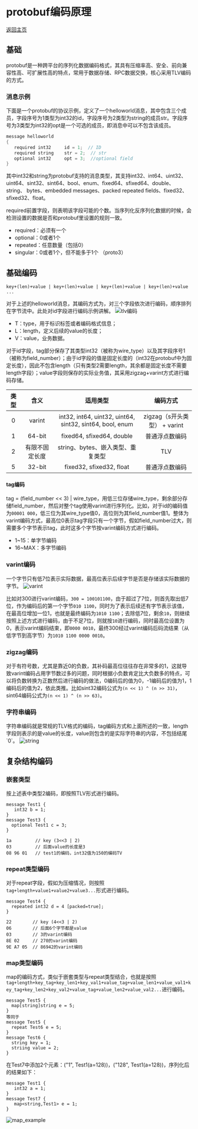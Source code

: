 # protobuf编码原理

[返回主页](../../README.md)

## 基础
protobuf是一种跨平台的序列化数据编码格式，其具有压缩率高、安全、前向兼容性高、可扩展性高的特点，常用于数据存储、RPC数据交换，核心采用TLV编码的方式。

### 消息示例
下面是一个protobuf的协议示例，定义了一个helloworld消息，其中包含三个成员，字段序号为1类型为int32的id，字段序号为2类型为string的成员str。字段序号为3类型为int32的opt是一个可选的成员，即消息中可以不包含该成员。
```cpp
message helloworld 
{ 
   required int32     id = 1;  // ID 
   required string    str = 2;  // str 
   optional int32     opt = 3;  //optional field 
}
```
其中int32和string为protobuf支持的消息类型，其支持int32、int64、uint32、uint64、sint32、sint64、bool、enum、fixed64、sfixed64、double、string、 bytes、embedded messages、packed repeated fields、fixed32、sfixed32、float。

required前置字段，则表明该字段可能的个数。当序列化反序列化数据的时候，会检测设置的数据是否和protobuf里设置的规则一致。
- required：必须有一个
- optional：0或者1个
- repeated：任意数量（包括0）
- singular：0或者1个，但不能多于1个 （proto3）

## 基础编码
```
key+(len)+value | key+(len)+value | key+(len)+value | key+(len)+value ...
```
对于上述的helloworld消息，其编码方式为，对三个字段依次进行编码，顺序排列在字节流中。此处对id字段进行编码示例讲解。
![tlv编码](./tlv.png)

- T：type，用于标识标签或者编码格式信息；
- L：length，定义后续的value的长度；
- V：value，业务数据。

对于id字段，tag部分保存了其类型int32（被称为wire_type）以及其字段序号1（被称为field_number）；由于id字段的值是固定长度的（int32在protobuf中为固定长度），因此不包含length（只有类型2需要length，其余都是固定长度不需要length字段）；value字段则保存的实际业务值，其采用zigzag+varint方式进行编码存储。


| 类型 | 含义 | 适用类型 |  编码方式  |
|:--------:| :---------:|:--------:|:------:|
|    0    |   varint   |  int32, int64, uint32, uint64, sint32, sint64, bool, enum | zigzag（s开头类型） + varint |
|    1    |   64-bit   | fixed64, sfixed64, double |  普通浮点数编码  |
|    2    |   有限不固定长度  |  string、bytes、嵌入类型、重复类型  |  TLV  |
|    5    |    	32-bit  |  fixed32, sfixed32, float  |  普通浮点数编码 |

#### tag编码
tag = (field_number << 3) | wire_type，用低三位存储wire_type，剩余部分存储field_number，然后对整个tag使用varint进行序列化。比如，对于id的编码值为`00001 000`，低三位为其wire_type值0，高位则为其field_number值1。整体为varint编码方式，最高位0表示tag字段只有一个字节，假如field_number过大，则需要多个字节表示tag，此时这多个字节按varint编码方式进行编码。
- 1~15：单字节编码
- 16~MAX：多字节编码

### varint编码
一个字节只有低7位表示实际数据，最高位表示后续字节是否是存储该实际数据的字节。
![varint](./varint.png)

比如对300进行varint编码，`300 = 100101100`，由于超过了7位，则首先取出低7位，作为编码后的第一个字节`010 1100`，同时为了表示后续还有字节表示该值，在最高位增加一位1，也就是最终编码为`1010 1100`；去除低7位，剩余`10`，则继续按照上述方式进行编码，由于不足7位，则就按`10`进行编码，同时最高位设置为0，表示varint编码结束，即`0000 0010`，最终300经过varint编码后码流结果（从低字节到高字节）为`1010 1100 0000 0010`。

### zigzag编码
对于有符号数，尤其是靠近0的负数，其补码最高位往往存在非常多的1，这就导致varint编码占用字节数过多的问题，同时根据小负数肯定比大负数多的特点，可以将负数转换为正数然后进行编码的做法，0编码后的值为0，-1编码后的值为1，1编码后的值为2，依此类推。比如sint32编码公式为`(n << 1) ^ (n >> 31)`，sint64编码公式为`(n << 1) ^ (n >> 63)`。   

### 字符串编码
字符串编码就是常规的TLV格式的编码，tag编码方式和上面所述的一致，length字段则表示的是value的长度，value则包含的是实际字符串的内容，不包括结尾\`0\`。
![string](./string.png)

## 复杂结构编码

### 嵌套类型
按上述表中类型2编码，即按照TLV形式进行编码。
```
message Test1 {
   int32 b = 1;
}
message Test3 {
  optional Test1 c = 3;
}

1a         // key (3<<3 | 2)
03         // 后面value的长度是3
08 96 01   // test1的编码，int32值为150的编码TV

```

### repeat类型编码
对于repeat字段，假如为压缩情况，则按照`tag+length+value1+value2+value3...`形式进行编码。

```
message Test4 {
  repeated int32 d = 4 [packed=true];
}

22        // key (4<<3 | 2)
06        // 后面6个字节都是value
03        // 3的varint编码
8E 02     // 270的varint编码
9E A7 05  // 86942的varint编码

```


### map类型编码
map的编码方式，类似于嵌套类型与repeat类型结合，也就是按照`tag+length+key_tag+key_len1+key_val1+value_tag+value_len1+value_val1+key_tag+key_len2+key_val2+value_tag+value_len2+value_val2...`进行编码。
```
message Test5 {
  map[string]string e = 5;
}
等同于
message Test5 {
  repeat Test6 e = 5;
}
message Test6 {
  string key = 1;
  striing value = 2;
}
 ```

在Test7中添加2个元素：("1", Test1(a=128))，("128", Test1(a=128))，序列化后的结果如下：
```
message Test1 {
   int32 a = 1;
}
message Test7 {
   map<string,Test1> e = 1;
}
```
![map_example](./map_example.png)















